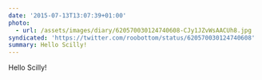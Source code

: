 ```yaml
---
date: '2015-07-13T13:07:39+01:00'
photo:
  - url: /assets/images/diary/620570030124740608-CJy1JZvWsAACUh8.jpg
syndicated: 'https://twitter.com/roobottom/status/620570030124740608'
summary: Hello Scilly!
---
```

Hello Scilly! 
